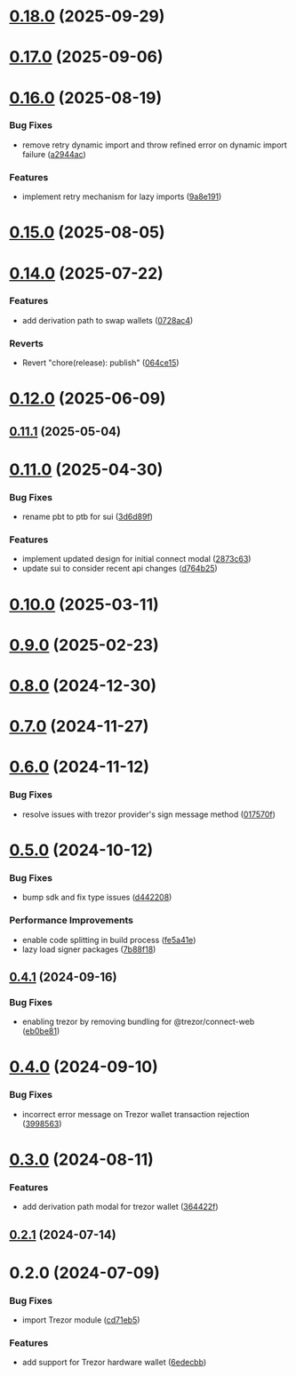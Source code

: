 # [0.18.0](https://github.com/rango-exchange/rango-client/compare/provider-trezor@0.17.0...provider-trezor@0.18.0) (2025-09-29)



# [0.17.0](https://github.com/rango-exchange/rango-client/compare/provider-trezor@0.16.0...provider-trezor@0.17.0) (2025-09-06)



# [0.16.0](https://github.com/rango-exchange/rango-client/compare/provider-trezor@0.15.0...provider-trezor@0.16.0) (2025-08-19)


### Bug Fixes

* remove retry dynamic import and throw refined error on dynamic import failure ([a2944ac](https://github.com/rango-exchange/rango-client/commit/a2944ac3c05a0e945f6e5621fa5693ab89625485))


### Features

* implement retry mechanism for lazy imports ([9a8e191](https://github.com/rango-exchange/rango-client/commit/9a8e191711d2319990ca4d0613e8188a5f86842f))



# [0.15.0](https://github.com/rango-exchange/rango-client/compare/provider-trezor@0.14.0...provider-trezor@0.15.0) (2025-08-05)



# [0.14.0](https://github.com/rango-exchange/rango-client/compare/provider-trezor@0.13.0...provider-trezor@0.14.0) (2025-07-22)


### Features

* add derivation path to swap wallets ([0728ac4](https://github.com/rango-exchange/rango-client/commit/0728ac40a67f648d254db2461627b7cd408a28c5))


### Reverts

* Revert "chore(release): publish" ([064ce15](https://github.com/rango-exchange/rango-client/commit/064ce157a2f819856f647f83aeb1c0410542e8d7))



# [0.12.0](https://github.com/rango-exchange/rango-client/compare/provider-trezor@0.11.1...provider-trezor@0.12.0) (2025-06-09)



## [0.11.1](https://github.com/rango-exchange/rango-client/compare/provider-trezor@0.11.0...provider-trezor@0.11.1) (2025-05-04)



# [0.11.0](https://github.com/rango-exchange/rango-client/compare/provider-trezor@0.10.0...provider-trezor@0.11.0) (2025-04-30)


### Bug Fixes

* rename pbt to ptb for sui ([3d6d89f](https://github.com/rango-exchange/rango-client/commit/3d6d89f2265766607a15d61e0df92643fb33072b))


### Features

* implement updated design for initial connect modal ([2873c63](https://github.com/rango-exchange/rango-client/commit/2873c630de0740bb3b9f4e52bfa018857bd54dcd))
* update sui to consider recent api changes ([d764b25](https://github.com/rango-exchange/rango-client/commit/d764b2501df9bb295f63cdbc0b05acd4a3abb4b9))



# [0.10.0](https://github.com/rango-exchange/rango-client/compare/provider-trezor@0.9.0...provider-trezor@0.10.0) (2025-03-11)



# [0.9.0](https://github.com/rango-exchange/rango-client/compare/provider-trezor@0.8.0...provider-trezor@0.9.0) (2025-02-23)



# [0.8.0](https://github.com/rango-exchange/rango-client/compare/provider-trezor@0.7.0...provider-trezor@0.8.0) (2024-12-30)



# [0.7.0](https://github.com/rango-exchange/rango-client/compare/provider-trezor@0.6.0...provider-trezor@0.7.0) (2024-11-27)



# [0.6.0](https://github.com/rango-exchange/rango-client/compare/provider-trezor@0.5.0...provider-trezor@0.6.0) (2024-11-12)


### Bug Fixes

* resolve issues with trezor provider's sign message method ([017570f](https://github.com/rango-exchange/rango-client/commit/017570f6d757acdf03a81ad6999e6c8c1ba03b6b))



# [0.5.0](https://github.com/rango-exchange/rango-client/compare/provider-trezor@0.4.1...provider-trezor@0.5.0) (2024-10-12)


### Bug Fixes

* bump sdk and fix type issues ([d442208](https://github.com/rango-exchange/rango-client/commit/d4422083bf5dd27d5f509ce1db7f9560d05428c8))


### Performance Improvements

* enable code splitting in build process ([fe5a41e](https://github.com/rango-exchange/rango-client/commit/fe5a41e0e297298de11cd74ca5825544742aa03a))
* lazy load signer packages ([7b88f18](https://github.com/rango-exchange/rango-client/commit/7b88f1834f7b29b4b81ab6c81a07bb88e8ccf55c))



## [0.4.1](https://github.com/rango-exchange/rango-client/compare/provider-trezor@0.4.0...provider-trezor@0.4.1) (2024-09-16)


### Bug Fixes

* enabling trezor by removing bundling for @trezor/connect-web ([eb0be81](https://github.com/rango-exchange/rango-client/commit/eb0be81dd582a21e4c46b32c68bfd3ddd2a3cfa0))



# [0.4.0](https://github.com/rango-exchange/rango-client/compare/provider-trezor@0.3.0...provider-trezor@0.4.0) (2024-09-10)


### Bug Fixes

* incorrect error message on Trezor wallet transaction rejection ([3998563](https://github.com/rango-exchange/rango-client/commit/3998563fa06c694b34a61730b4f6c13f3323a407))



# [0.3.0](https://github.com/rango-exchange/rango-client/compare/provider-trezor@0.2.1...provider-trezor@0.3.0) (2024-08-11)


### Features

* add derivation path modal for trezor wallet ([364422f](https://github.com/rango-exchange/rango-client/commit/364422f099b202a27a529591c5e3628bbb35508d))



## [0.2.1](https://github.com/rango-exchange/rango-client/compare/provider-trezor@0.2.0...provider-trezor@0.2.1) (2024-07-14)



# 0.2.0 (2024-07-09)


### Bug Fixes

* import Trezor module ([cd71eb5](https://github.com/rango-exchange/rango-client/commit/cd71eb5f390f1b07974ea9e2368f35db383a8c82))


### Features

* add support for Trezor hardware wallet ([6edecbb](https://github.com/rango-exchange/rango-client/commit/6edecbb14fd008fc741c892bfa3e025c10160b9b))



